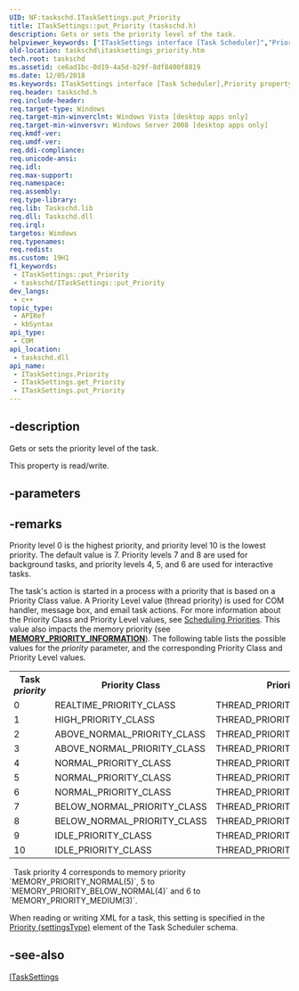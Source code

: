 ```yaml
---
UID: NF:taskschd.ITaskSettings.put_Priority
title: ITaskSettings::put_Priority (taskschd.h)
description: Gets or sets the priority level of the task.
helpviewer_keywords: ["ITaskSettings interface [Task Scheduler]","Priority property","ITaskSettings.Priority","ITaskSettings.put_Priority","ITaskSettings::Priority","ITaskSettings::get_Priority","ITaskSettings::put_Priority","Priority property [Task Scheduler]","Priority property [Task Scheduler]","ITaskSettings interface","put_Priority","taskschd.itasksettings_priority","taskschd/ITaskSettings::Priority","taskschd/ITaskSettings::get_Priority","taskschd/ITaskSettings::put_Priority"]
old-location: taskschd\itasksettings_priority.htm
tech.root: taskschd
ms.assetid: ce6ad1bc-0d19-4a5d-b29f-8df8400f8819
ms.date: 12/05/2018
ms.keywords: ITaskSettings interface [Task Scheduler],Priority property, ITaskSettings.Priority, ITaskSettings.put_Priority, ITaskSettings::Priority, ITaskSettings::get_Priority, ITaskSettings::put_Priority, Priority property [Task Scheduler], Priority property [Task Scheduler],ITaskSettings interface, put_Priority, taskschd.itasksettings_priority, taskschd/ITaskSettings::Priority, taskschd/ITaskSettings::get_Priority, taskschd/ITaskSettings::put_Priority
req.header: taskschd.h
req.include-header: 
req.target-type: Windows
req.target-min-winverclnt: Windows Vista [desktop apps only]
req.target-min-winversvr: Windows Server 2008 [desktop apps only]
req.kmdf-ver: 
req.umdf-ver: 
req.ddi-compliance: 
req.unicode-ansi: 
req.idl: 
req.max-support: 
req.namespace: 
req.assembly: 
req.type-library: 
req.lib: Taskschd.lib
req.dll: Taskschd.dll
req.irql: 
targetos: Windows
req.typenames: 
req.redist: 
ms.custom: 19H1
f1_keywords:
 - ITaskSettings::put_Priority
 - taskschd/ITaskSettings::put_Priority
dev_langs:
 - c++
topic_type:
 - APIRef
 - kbSyntax
api_type:
 - COM
api_location:
 - taskschd.dll
api_name:
 - ITaskSettings.Priority
 - ITaskSettings.get_Priority
 - ITaskSettings.put_Priority
---
```



## -description

Gets or sets the priority level of the task.

This property is read/write.

## -parameters

## -remarks

Priority level 0 is the highest priority, and priority level 10 is the lowest priority. The default value is 7. Priority levels 7 and 8 are used for background tasks, and priority levels 4, 5, and 6 are used for interactive tasks.

The task's action is started in a process with a priority that is based on a Priority Class value. A Priority Level value (thread priority) is used for COM handler, message box, and email task actions. For more information about the Priority Class and Priority Level values, see <a href="/windows/win32/ProcThread/scheduling-priorities">Scheduling Priorities</a>. This value also impacts the memory priority (see [**MEMORY_PRIORITY_INFORMATION**](/windows/win32/api/processthreadsapi/ns-processthreadsapi-memory_priority_information)). The following table lists the possible values for the <i>priority</i> parameter, and the corresponding Priority Class and Priority Level values.

<table>
<tr>
<th>Task <i>priority</i></th>
<th>Priority Class</th>
<th>Priority Level</th>
</tr>
<tr>
<td>0</td>
<td>REALTIME_PRIORITY_CLASS</td>
<td>THREAD_PRIORITY_TIME_CRITICAL</td>
</tr>
<tr>
<td>1</td>
<td>HIGH_PRIORITY_CLASS</td>
<td>THREAD_PRIORITY_HIGHEST</td>
</tr>
<tr>
<td>2</td>
<td>ABOVE_NORMAL_PRIORITY_CLASS</td>
<td>THREAD_PRIORITY_ABOVE_NORMAL</td>
</tr>
<tr>
<td>3</td>
<td>ABOVE_NORMAL_PRIORITY_CLASS</td>
<td>THREAD_PRIORITY_ABOVE_NORMAL</td>
</tr>
<tr>
<td>4</td>
<td>NORMAL_PRIORITY_CLASS</td>
<td>THREAD_PRIORITY_NORMAL</td>
</tr>
<tr>
<td>5</td>
<td>NORMAL_PRIORITY_CLASS</td>
<td>THREAD_PRIORITY_NORMAL</td>
</tr>
<tr>
<td>6</td>
<td>NORMAL_PRIORITY_CLASS</td>
<td>THREAD_PRIORITY_NORMAL</td>
</tr>
<tr>
<td>7</td>
<td>BELOW_NORMAL_PRIORITY_CLASS</td>
<td>THREAD_PRIORITY_BELOW_NORMAL</td>
</tr>
<tr>
<td>8</td>
<td>BELOW_NORMAL_PRIORITY_CLASS</td>
<td>THREAD_PRIORITY_BELOW_NORMAL</td>
</tr>
<tr>
<td>9</td>
<td>IDLE_PRIORITY_CLASS</td>
<td>THREAD_PRIORITY_LOWEST</td>
</tr>
<tr>
<td>10</td>
<td>IDLE_PRIORITY_CLASS</td>
<td>THREAD_PRIORITY_IDLE</td>
</tr>
</table>
 
Task priority 4 corresponds to memory priority `MEMORY_PRIORITY_NORMAL(5)`, 5 to `MEMORY_PRIORITY_BELOW_NORMAL(4)` and 6 to `MEMORY_PRIORITY_MEDIUM(3)`.

When reading or writing XML for a task, this setting is specified in the <a href="/windows/win32/TaskSchd/taskschedulerschema-priority-settingstype-element">Priority (settingsType)</a> element of the Task Scheduler schema.

## -see-also

<a href="/windows/win32/api/taskschd/nn-taskschd-itasksettings">ITaskSettings</a>
